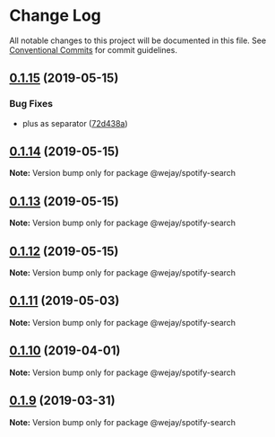 # Change Log

All notable changes to this project will be documented in this file.
See [Conventional Commits](https://conventionalcommits.org) for commit guidelines.

## [0.1.15](https://github.com/Iteam1337/wejay-utils/compare/@wejay/spotify-search@0.1.14...@wejay/spotify-search@0.1.15) (2019-05-15)


### Bug Fixes

* plus as separator ([72d438a](https://github.com/Iteam1337/wejay-utils/commit/72d438a))





## [0.1.14](https://github.com/Iteam1337/wejay-utils/compare/@wejay/spotify-search@0.1.13...@wejay/spotify-search@0.1.14) (2019-05-15)

**Note:** Version bump only for package @wejay/spotify-search





## [0.1.13](https://github.com/Iteam1337/wejay-utils/compare/@wejay/spotify-search@0.1.12...@wejay/spotify-search@0.1.13) (2019-05-15)

**Note:** Version bump only for package @wejay/spotify-search





## [0.1.12](https://github.com/Iteam1337/wejay-utils/compare/@wejay/spotify-search@0.1.11...@wejay/spotify-search@0.1.12) (2019-05-15)

**Note:** Version bump only for package @wejay/spotify-search





## [0.1.11](https://github.com/Iteam1337/wejay-utils/compare/@wejay/spotify-search@0.1.10...@wejay/spotify-search@0.1.11) (2019-05-03)

**Note:** Version bump only for package @wejay/spotify-search





## [0.1.10](https://github.com/Iteam1337/wejay-utils/compare/@wejay/spotify-search@0.1.9...@wejay/spotify-search@0.1.10) (2019-04-01)

**Note:** Version bump only for package @wejay/spotify-search





## [0.1.9](https://github.com/Iteam1337/wejay-utils/compare/@wejay/spotify-search@0.1.8...@wejay/spotify-search@0.1.9) (2019-03-31)

**Note:** Version bump only for package @wejay/spotify-search
